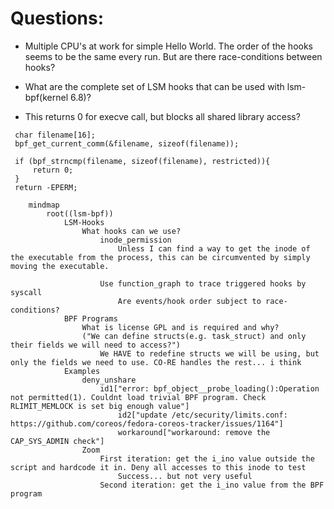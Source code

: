 # Questions:
* Multiple CPU's at work for simple Hello World. The order of the hooks seems to be the same every run. But are there race-conditions between hooks?

* What are the complete set of LSM hooks that can be used with lsm-bpf(kernel 6.8)?

* This returns 0 for execve call, but blocks all shared library access?
```
 char filename[16];
 bpf_get_current_comm(&filename, sizeof(filename));
    
 if (bpf_strncmp(filename, sizeof(filename), restricted)){
     return 0;
 }
 return -EPERM;
```

``` mermaid
    mindmap
        root((lsm-bpf))
            LSM-Hooks
                What hooks can we use?
                    inode_permission
                        Unless I can find a way to get the inode of the executable from the process, this can be circumvented by simply moving the executable.
                       
                    Use function_graph to trace triggered hooks by syscall
                        Are events/hook order subject to race-conditions?
            BPF Programs
                What is license GPL and is required and why?
                ("We can define structs(e.g. task_struct) and only their fields we will need to access?")
                    We HAVE to redefine structs we will be using, but only the fields we need to use. CO-RE handles the rest... i think
            Examples
                deny_unshare
                    id1["error: bpf_object__probe_loading():Operation not permitted(1). Couldnt load trivial BPF program. Check RLIMIT_MEMLOCK is set big enough value"]
                        id2["update /etc/security/limits.conf: https://github.com/coreos/fedora-coreos-tracker/issues/1164"]
                        workaround["workaround: remove the CAP_SYS_ADMIN check"]
                Zoom
                    First iteration: get the i_ino value outside the script and hardcode it in. Deny all accesses to this inode to test
                        Success... but not very useful
                    Second iteration: get the i_ino value from the BPF program

```